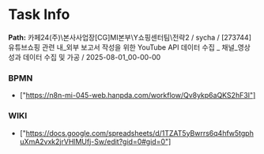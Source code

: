 # Task Info

**Path:** 카페24(주)\본사사업장\[CG]MI본부\Y쇼핑센터팀\전략2 / sycha / [273744] 유튜브쇼핑 관련 내_외부 보고서 작성을 위한 YouTube API 데이터 수집 _ 채널_영상 성과 데이터 수집 및 가공 / 2025-08-01_00-00-00

### BPMN
- ["https://n8n-mi-045-web.hanpda.com/workflow/Qv8ykp6aQKS2hF3I"]

### WIKI
- ["https://docs.google.com/spreadsheets/d/1TZAT5yBwrrs6q4hfw5tgphuXmA2vxk2jrVHlMUfj-Sw/edit?gid=0#gid=0"]

